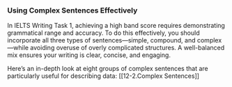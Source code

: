 ### **Using Complex Sentences Effectively**

In IELTS Writing Task 1, achieving a high band score requires demonstrating grammatical range and accuracy. To do this effectively, you should incorporate all three types of sentences—simple, compound, and complex—while avoiding overuse of overly complicated structures. A well-balanced mix ensures your writing is clear, concise, and engaging.

Here’s an in-depth look at eight groups of complex sentences that are particularly useful for describing data: [[12-2.Complex Sentences]]
